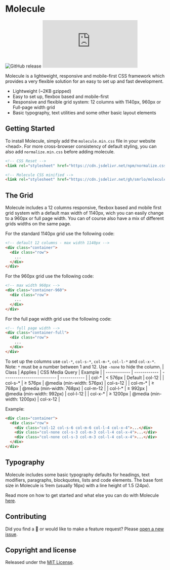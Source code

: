# Molecule
![GitHub release](https://img.shields.io/github/release/smrlo/molecule.svg)
![CSS gzip size](https://img.badgesize.io/smrlo/molecule/master/molecule.min.css?compression=gzip&label=CSS+gzip+size&style=flat)

Molecule is a lightweight, responsive and mobile-first CSS framework which provides a very flexible solution for an easy to set up and fast development.

- Lightweight (~2KB gzipped)
- Easy to set up, flexbox based and mobile-first
- Responsive and flexible grid system: 12 columns with 1140px, 960px or Full-page width grid
- Basic typography, text utilities and some other basic layout elements



## Getting Started
To install Molecule, simply add the `molecule.min.css` file in your website &lt;head&gt;. For more cross-browser consistency of default styling, you can also add `normalize.min.css` before adding molecule.

```html
<!-- CSS Reset -->
<link rel="stylesheet" href="https://cdn.jsdelivr.net/npm/normalize.css@8.0.1/normalize.min.css">

<!-- Molecule CSS minified -->
<link rel="stylesheet" href="https://cdn.jsdelivr.net/gh/smrlo/molecule@2.1/molecule.min.css">
```



## The Grid
Molecule includes a 12 columns responsive, flexbox based and mobile first grid system with a default max width of 1140px, wich you can easily change to a 960px or full page width. You can of course also have a mix of different grids widths on the same page.

For the standard 1140px grid use the following code:
```html
<!-- default 12 columns - max width 1140px -->
<div class="container">
  <div class="row">
    ...
  </div>
</div>
```

For the 960px grid use the following code:
```html
<!-- max width 960px -->
<div class="container-960">
  <div class="row">
    ...
  </div>
</div>
```

For the full page width grid use the following code:
```html
<!-- full page width -->
<div class="container-full">
  <div class="row">
    ...
  </div>
</div>
```

To set up the columns use `col-*`, `col-s-*`, `col-m-*`, `col-l-*` and `col-x-*`. Note: `*` must be a number between 1 and 12. Use `-none` to hide the column.
| Class        | Applies      | CSS Media Query            | Example      |
| ------------ | ------------ | -------------------------- | ------------ |
| col-*        | < 576px      | Default                    | col-12       |
| col-s-*      | ≥ 576px      | @media (min-width: 576px)  | col-s-12     |
| col-m-*      | ≥ 768px      | @media (min-width: 768px)  | col-m-12     |
| col-l-*      | ≥ 992px      | @media (min-width: 992px)  | col-l-12     |
| col-x-*      | ≥ 1200px     | @media (min-width: 1200px) | col-x-12     |

Example:
```html
<div class="container">
  <div class="row">
    <div class="col-12 col-s-6 col-m-6 col-l-4 col-x-4">...</div>
    <div class="col-none col-s-3 col-m-3 col-l-4 col-x-4">...</div>
    <div class="col-none col-s-3 col-m-3 col-l-4 col-x-4">...</div>
  </div>
</div>
```


## Typography
Molecule includes some basic typography defaults for headings, text modifiers, paragraphs, blockquotes, lists and code elements. The base font size in Molecule is 1rem (usually 16px) with a line height of 1.5 (24px).

Read more on how to get started and what else you can do with Molecule [here](https://smrlo.github.io/molecule).



## Contributing
Did you find a &#x1f41e; or would like to make a feature request? Please [open a new issue](https://github.com/smrlo/molecule/issues).



## Copyright and license
Released under the [MIT License](https://github.com/smrlo/molecule/blob/master/LICENSE).
